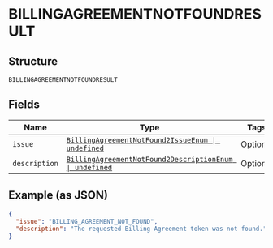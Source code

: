 
# BILLINGAGREEMENTNOTFOUNDRESULT

## Structure

`BILLINGAGREEMENTNOTFOUNDRESULT`

## Fields

| Name | Type | Tags | Description |
|  --- | --- | --- | --- |
| `issue` | [`BillingAgreementNotFound2IssueEnum \| undefined`](../../doc/models/billing-agreement-not-found-2-issue-enum.md) | Optional | - |
| `description` | [`BillingAgreementNotFound2DescriptionEnum \| undefined`](../../doc/models/billing-agreement-not-found-2-description-enum.md) | Optional | - |

## Example (as JSON)

```json
{
  "issue": "BILLING_AGREEMENT_NOT_FOUND",
  "description": "The requested Billing Agreement token was not found."
}
```


